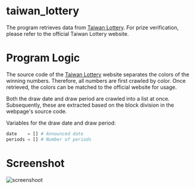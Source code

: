 # taiwan_lottery

The program retrieves data from [Taiwan Lottery](http://www.taiwanlottery.com.tw/index_new.aspx). For prize verification, please refer to the official Taiwan Lottery website.

# Program Logic

The source code of the [Taiwan Lottery](http://www.taiwanlottery.com.tw/index_new.aspx) website separates the colors of the winning numbers. Therefore, all numbers are first crawled by color. Once retrieved, the colors can be matched to the official website for usage.

Both the draw date and draw period are crawled into a list at once. Subsequently, these are extracted based on the block division in the webpage's source code.

Variables for the draw date and draw period:
```python
date    = [] # Announced date
periods = [] # Number of periods
```

# Screenshot

![screenshoot](https://i.imgur.com/VBA4xXU.png)
